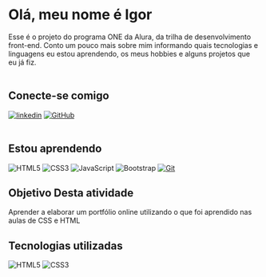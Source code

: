 # **Olá, meu nome é Igor** 

Esse é o projeto do programa ONE da Alura, da trilha de desenvolvimento front-end.
Conto um pouco mais sobre mim informando quais tecnologias e linguagens eu estou aprendendo, os meus hobbies e alguns projetos que eu já fiz.
</br>
</br>

##  **Conecte-se comigo**
[![linkedin](https://img.shields.io/badge/linkedin-000?style=for-the-badge&logo=linkedin&logoColor=blue)](https://www.linkedin.com/in/igorlopessantos/)
[![GitHub](https://img.shields.io/badge/GitHub-000?style=for-the-badge&logo=github&logoColor=30A3DC)](https://github.com/IgorSopes)
</br>
</br>

## Estou aprendendo

![HTML5](https://img.shields.io/badge/HTML5-E34F26?style=for-the-badge&logo=html5&logoColor=white)
![CSS3](https://img.shields.io/badge/CSS3-1572B6?style=for-the-badge&logo=css3&logoColor=white)
![JavaScript](https://img.shields.io/badge/JavaScript-F7DF1E?style=for-the-badge&logo=javascript&logoColor=black)
![Bootstrap](https://img.shields.io/badge/-boostrap-0D1117?style=for-the-badge&logo=bootstrap&labelColor=0D1117)
[![Git](https://img.shields.io/badge/Git-000?style=for-the-badge&logo=git&logoColor=E94D5F)]()


## **Objetivo Desta atividade**
Aprender a elaborar um portfólio online utilizando o que foi aprendido nas aulas de CSS e HTML 

## Tecnologias utilizadas 
![HTML5](https://img.shields.io/badge/HTML5-E34F26?style=for-the-badge&logo=html5&logoColor=white)
![CSS3](https://img.shields.io/badge/CSS3-1572B6?style=for-the-badge&logo=css3&logoColor=white)
